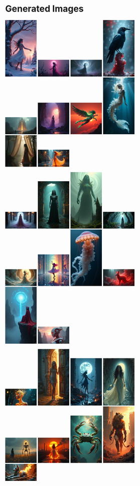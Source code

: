 # Generated Images



<img src="2025_07_13_01.png" width="100"/> <img src="2025_07_13_02.png" width="100"/> <img src="2025_07_13_03.png" width="100"/> <img src="2025_07_13_04.png" width="100"/> <img src="2025_07_13_05.png" width="100"/> <img src="2025_07_13_06.png" width="100"/> <img src="2025_07_13_07.png" width="100"/> <img src="2025_07_13_08.png" width="100"/> <img src="2025_07_13_09.png" width="100"/> <img src="2025_07_13_10.png" width="100"/>

<img src="2025_07_13_11.png" width="100"/> <img src="2025_07_13_12.png" width="100"/> <img src="2025_07_13_13.png" width="100"/> <img src="2025_07_13_14.png" width="100"/> <img src="2025_07_13_15.png" width="100"/> <img src="2025_07_13_16.png" width="100"/> <img src="2025_07_13_17.png" width="100"/> <img src="2025_07_13_18.png" width="100"/> <img src="2025_07_13_19.png" width="100"/> <img src="2025_07_13_20.png" width="100"/>

<img src="2025_07_13_21.png" width="100"/> <img src="2025_07_13_22.png" width="100"/> <img src="2025_07_13_23.png" width="100"/> <img src="2025_07_13_24.png" width="100"/> <img src="2025_07_13_25.png" width="100"/> <img src="2025_07_13_26.png" width="100"/> <img src="2025_07_13_27.png" width="100"/> <img src="2025_07_13_28.png" width="100"/> <img src="2025_07_13_29.png" width="100"/>